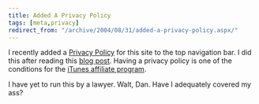 ```yaml
---
title: Added A Privacy Policy
tags: [meta,privacy]
redirect_from: "/archive/2004/08/31/added-a-privacy-policy.aspx/"
---
```


I recently added a [Privacy Policy](https://haacked.com/privacy) for this site to the top navigation bar. I did this after reading this [blog post](http://www.kbcafe.com/iBLOGthere4iM/?guid=20040901191359). Having a privacy policy is one of the conditions for the [iTunes affiliate program](http://www.apple.com/itunes/affiliates/).

I have yet to run this by a lawyer. Walt, Dan. Have I adequately covered my ass?

